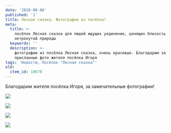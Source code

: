 ```yaml
---
date: '2018-08-06'
published: '1'
title: Лесная сказка. Фотографии из посёлка!
meta:
  title: >-
    посёлок Лесная сказка для людей ищущих уединение, ценящих близость
    нетронутой природы
  keywords: ''
  description: >-
    фотографии из посёлка Лесная сказка, очень красивые. Благодарим за
    присланные фото жителя посёлка Игоря
tags: 'Новости, Посёлок "Лесная сказка"'
old:
  item_id: 10670
---
```

Благодарим жителя посёлка Игоря, за замечательные фотографии!

![](/images//al2/ls_080818_1.jpg)  
  
![](/images//al2/ls_080818_2.jpg)  
  
![](/images//al2/ls_080818_3.jpg)  
  
![](/images//al2/ls_080818_4.jpg)
